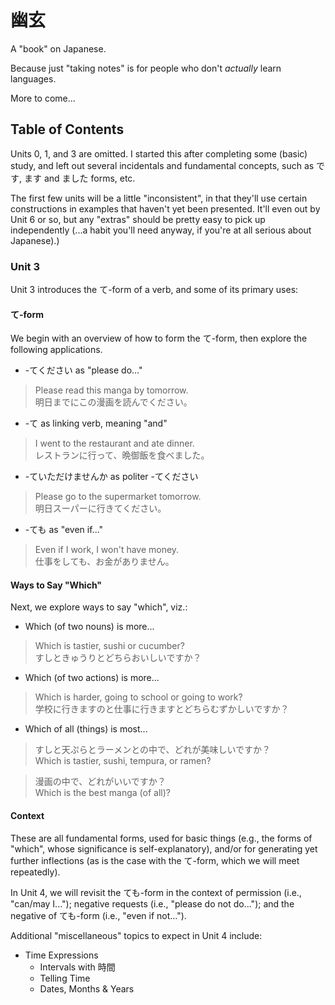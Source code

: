 # 幽玄
A "book" on Japanese.

Because just "taking notes" is for people who don't _actually_ learn languages.

More to come...

## Table of Contents
Units 0, 1, and 3 are omitted. I started this after completing some (basic) study, and left out several incidentals and fundamental concepts, such as です, ます and ました forms, etc.

The first few units will be a little "inconsistent", in that they'll use certain constructions in examples that haven't yet been presented. It'll even out by Unit 6 or so, but any "extras" should be pretty easy to pick up independently (...a habit you'll need anyway, if you're at all serious about Japanese).)

### Unit 3
Unit 3 introduces the て-form of a verb, and some of its primary uses:

#### て-form
We begin with an overview of how to form the て-form, then explore the following applications.

- -てください as "please do..."

> Please read this manga by tomorrow.<br>
> 明日までにこの漫画を読んでください。

- -て as linking verb, meaning "and"

> I went to the restaurant and ate dinner.<br>
> レストランに行って、晩御飯を食べました。

- -ていただけませんか as politer -てください

> Please go to the supermarket tomorrow.<br>
> 明日スーパーに行きてください。

- -ても as "even if..."

> Even if I work, I won't have money.<br>
> 仕事をしても、お金がありません。


#### Ways to Say "Which"
Next, we explore ways to say "which", viz.:

- Which (of two nouns) is more...

> Which is tastier, sushi or cucumber?<br>
> すしときゅうりとどちらおいしいですか？

- Which (of two actions) is more...

> Which is harder, going to school or going to work?<br>
> 学校に行きますのと仕事に行きますとどちらむずかしいですか？

- Which of all (things) is most...

> すしと天ぷらとラーメンとの中で、どれが美味しいですか？<br>
> Which is tastier, sushi, tempura, or ramen?

> 漫画の中で、どれがいいですか？<br>
> Which is the best manga (of all)?

#### Context
These are all fundamental forms, used for basic things (e.g., the forms of "which", whose significance is self-explanatory), and/or for generating yet further inflections (as is the case with the て-form, which we will meet repeatedly).

In Unit 4, we will revisit the ても-form in the context of permission (i.e., "can/may I..."); negative requests (i.e., "please do not do..."); and the negative of ても-form (i.e., "even if not...").

Additional "miscellaneous" topics to expect in Unit 4 include:
- Time Expressions
  - Intervals with 時間
  - Telling Time
  - Dates, Months & Years